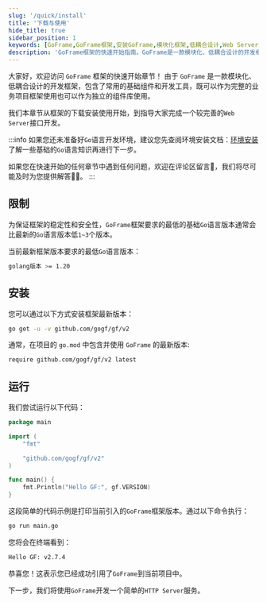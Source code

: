 ```yaml
---
slug: '/quick/install'
title: '下载与使用'
hide_title: true
sidebar_position: 1
keywords: [GoFrame,GoFrame框架,安装GoFrame,模块化框架,低耦合设计,Web Server接口开发,Go语言环境,项目框架,基础组件,HTTP Server]
description: 'GoFrame框架的快速开始指南。GoFrame是一款模块化、低耦合设计的开发框架，包含常用基础组件和开发工具，适用于完整业务项目和独立组件库。内容涵盖GoFrame的下载与安装、运行基本操作，并介绍如何开发简易Web Server接口应用。'
---
```


大家好，欢迎访问 `GoFrame` 框架的快速开始章节！
由于 `GoFrame` 是一款模块化、低耦合设计的开发框架，包含了常用的基础组件和开发工具，既可以作为完整的业务项目框架使用也可以作为独立的组件库使用。

我们本章节从框架的下载安装使用开始，到指导大家完成一个较完善的`Web Server`接口开发。


:::info
如果您还未准备好`Go`语言开发环境，建议您先查阅环境安装文档：[环境安装](../../docs/其他资料/准备工作/准备工作.md)
了解一些基础的`Go`语言知识再进行下一步。

如果您在快速开始的任何章节中遇到任何问题，欢迎在评论区留言💬，我们将尽可能及时为您提供解答🌟🌟。
:::

## 限制

为保证框架的稳定性和安全性，`GoFrame`框架要求的最低的基础`Go`语言版本通常会比最新的`Go`语言版本低`1~3`个版本。

当前最新框架版本要求的最低`Go`语言版本：
```bash
golang版本 >= 1.20
```

## 安装
您可以通过以下方式安装框架最新版本：
```bash
go get -u -v github.com/gogf/gf/v2
```

通常，在项目的 `go.mod` 中包含并使用 `GoFrame` 的最新版本:

```bash
require github.com/gogf/gf/v2 latest
```

## 运行

我们尝试运行以下代码：
```go title="main.go"
package main

import (
    "fmt"

    "github.com/gogf/gf/v2"
)

func main() {
    fmt.Println("Hello GF:", gf.VERSION)
}
```
这段简单的代码示例是打印当前引入的`GoFrame`框架版本。通过以下命令执行：
```bash
go run main.go
```
您将会在终端看到：
```bash
Hello GF: v2.7.4
```

恭喜您！这表示您已经成功引用了`GoFrame`到当前项目中。

下一步，我们将使用`GoFrame`开发一个简单的`HTTP Server`服务。

